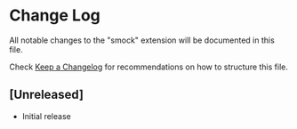 # Change Log
All notable changes to the "smock" extension will be documented in this file.

Check [Keep a Changelog](http://keepachangelog.com/) for recommendations on how to structure this file.

## [Unreleased]
- Initial release